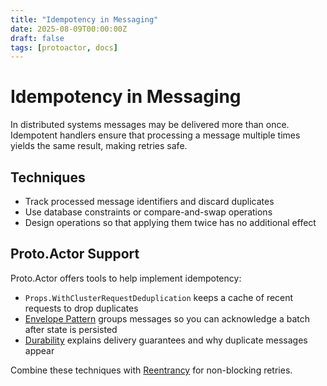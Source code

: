 ```yaml
---
title: "Idempotency in Messaging"
date: 2025-08-09T00:00:00Z
draft: false
tags: [protoactor, docs]
---
```

# Idempotency in Messaging

In distributed systems messages may be delivered more than once. Idempotent handlers ensure that processing a message multiple times yields the same result, making retries safe.

## Techniques

- Track processed message identifiers and discard duplicates
- Use database constraints or compare-and-swap operations
- Design operations so that applying them twice has no additional effect

## Proto.Actor Support

Proto.Actor offers tools to help implement idempotency:

- `Props.WithClusterRequestDeduplication` keeps a cache of recent requests to drop duplicates
- [Envelope Pattern](envelope-pattern.md) groups messages so you can acknowledge a batch after state is persisted
- [Durability](durability.md) explains delivery guarantees and why duplicate messages appear

Combine these techniques with [Reentrancy](reenter.md) for non-blocking retries.
